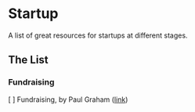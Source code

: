 Startup
=======

A list of great resources for startups at different stages.

## The List

### Fundraising

[ ] Fundraising, by Paul Graham ([link](http://paulgraham.com/fr.html))
